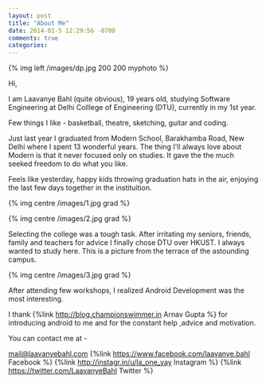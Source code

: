 ```yaml
---
layout: post
title: "About Me"
date: 2014-01-5 12:29:56 -0700
comments: true
categories: 
---
```

{% img left /images/dp.jpg 200 200 myphoto %}

Hi,


I am Laavanye Bahl (quite obvious), 19 years old, studying Software Engineering at Delhi Colllege of Engineering (DTU), currently in my 1st year.


Few things I like - basketball, theatre, sketching, guitar and coding. 

Just last year I graduated from Modern School, Barakhamba Road, New Delhi where I spent 13 wonderful years.
The thing I'll always love about Modern is that it never focused only on studies. It gave the the much seeked freedom to do what you like.


Feels like yesterday, happy kids throwing graduation hats in the air, enjoying the last few days together in the instituition.

{% img centre /images/1.jpg  grad %}

{% img centre /images/2.jpg  grad %}


Selecting the college was a tough task. After irritating my seniors, friends, family and teachers for advice I finally chose DTU over HKUST.
I always wanted to study here. This is a picture from the terrace of the astounding campus.

{% img centre /images/3.jpg  grad %}


After attending few workshops, I realized Android Development was the most interesting.

I thank {%link http://blog.championswimmer.in Arnav Gupta %} for introducing android to me and for the constant help ,advice and motivation. 

You can contact me at - 

mail@laavanyebahl.com
{%link https://www.facebook.com/laavanye.bahl Facebook %}
{%link http://instagr.in/u/la_one_yay Instagram %}
{%link https://twitter.com/LaavanyeBahl Twitter %}
